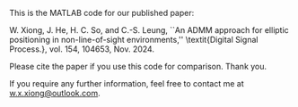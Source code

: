 This is the MATLAB code for our published paper:

W. Xiong, J. He, H. C. So, and C.-S. Leung, ``An ADMM approach for elliptic positioning in non-line-of-sight environments,'' \textit{Digital Signal Process.}, vol. 154, 104653, Nov. 2024.

Please cite the paper if you use this code for comparison. Thank you.

If you require any further information, feel free to contact me at w.x.xiong@outlook.com.
